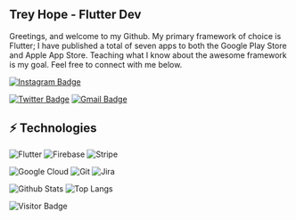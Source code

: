 ## Trey Hope - Flutter Dev

Greetings, and welcome to my Github. My primary framework of choice is Flutter; I have published a total of seven apps to both the Google Play Store and Apple App Store. Teaching what I know about the awesome framework is my goal. Feel free to connect with me below.

<!-- [![Linkedin Badge](https://img.shields.io/badge/-Trey_Hope-blue?style=flat-square&logo=Linkedin&logoColor=white&link=https://www.linkedin.com/in/trey-hope-69a3a774/)](https://www.linkedin.com/in/trey-hope-69a3a774/) -->
[![Instagram Badge](https://img.shields.io/badge/-nduluesomto-purple?style=flat-square&logo=instagram&logoColor=white&link=https://instagram.com/trey.codes/)](https://instagram.com/nduluesomto)
<!-- [![Youtube Badge](https://img.shields.io/badge/-trey.codes-darkred?style=flat-square&logo=youtube&logoColor=white&link=https://www.youtube.com/channel/UCZPhxIr0rjxwAC5pRYwz4UA)](https://www.youtube.com/channel/UCZPhxIr0rjxwAC5pRYwz4UA) -->
[![Twitter Badge](https://img.shields.io/badge/-@trey_codes-blue?style=flat-square&labelColor=blue&logo=Twitter&link=https://twitter.com/@trey.codes/)](https://twitter.com/@trey_codes)
[![Gmail Badge](https://img.shields.io/badge/-trey.a.hope@gmail.com-c14438?style=flat-square&logo=Gmail&logoColor=white&link=mailto:trey.a.hope@gmail.com)](mailto:trey.a.hope@gmail.com)

## ⚡ Technologies

![Flutter](https://img.shields.io/badge/-Flutter-black?style=flat-square&logo=flutter)
![Firebase](https://img.shields.io/badge/-Firebase-black?style=flat-square&logo=Firebase)
![Stripe](https://img.shields.io/badge/-Stripe-black?style=flat-square&logo=Stripe)
<!-- ![Algolia](https://img.shields.io/badge/-Algolia-black?style=flat-square&logo=Algolia)
![JavaScript](https://img.shields.io/badge/-JavaScript-black?style=flat-square&logo=javascript) 
![Nodejs](https://img.shields.io/badge/-Nodejs-black?style=flat-square&logo=Node.js)
![React](https://img.shields.io/badge/-React-black?style=flat-square&logo=react)
![MongoDB](https://img.shields.io/badge/-MongoDB-black?style=flat-square&logo=mongodb) -->
![Google Cloud](https://img.shields.io/badge/Google%20Cloud-black?style=flat-square&logo=google-cloud)
![Git](https://img.shields.io/badge/-Git-black?style=flat-square&logo=git)
![Jira](https://img.shields.io/badge/-Jira-black?style=flat-square&logo=Jira)

![Github Stats](https://github-readme-stats.vercel.app/api?username=giftedcodes&count_private=true&show_icons=true&include_all_commits=true)
![Top Langs](https://github-readme-stats.vercel.app/api/top-langs/?username=giftedcodes&hide=TeX&layout=compact)

![Visitor Badge](https://visitor-badge.laobi.icu/badge?page_id=giftedcodes.giftedcodes)
